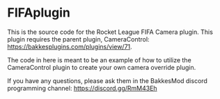 # FIFAplugin

This is the source code for the Rocket League FIFA Camera plugin. This plugin requires the parent plugin, CameraControl: https://bakkesplugins.com/plugins/view/71.

The code in here is meant to be an example of how to utilize the CameraControl plugin to create your own camera override plugin.

If you have any questions, please ask them in the BakkesMod discord programming channel: https://discord.gg/RmM43Eh
